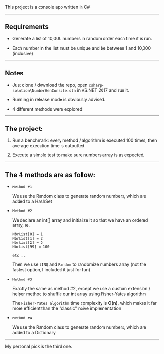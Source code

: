 This project is a console app written in C#

---
## Requirements

*   Generate a list of 10,000 numbers in random order each time it is run.

*   Each number in the list must be unique and be between 1 and 10,000 (inclusive)

---
## Notes

*   Just clone / download the repo, open `csharp-solution\NumberGenConsole.sln` in VS.NET 2017 and run it.

*   Running in release mode is obviously advised.

*   4 different methods were explored

---
## The project:

1.	Run a benchmark: every method / algorithm is executed 100 times, then average execution time is outputted.

2.	Execute a simple test to make sure numbers array is as expected.

---
## The 4 methods are as follow:

*   `Method #1`

    We use the Random class to generate random numbers, which are added to a HashSet

*   `Method #2`

    We declare an int[] array and initialize it so that we have an ordered array, ie.

        NbrList[0] = 1
        NbrList[1] = 2
        NbrList[2] = 3
        NbrList[99] = 100

        etc...

    Then we use `LINQ` and `Random` to randomize numbers array (not the fastest option, I included it just for fun)

*   `Method #3`

    Exactly the same as method #2, except we use a custom extension / helper method to shuffle our int array using Fisher-Yates algorithm

	The `Fisher-Yates algorithm` time complexity is **O(n)**, which makes it far more efficient than the "classic" naive implementation

*   `Method #4`

    We use the Random class to generate random numbers, which are added to a Dictionary

---

My personal pick is the third one.
